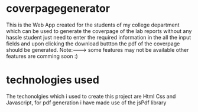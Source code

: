 # coverpagegenerator

This is the Web App created for the students of my college department which can be used to generate the coverpage of the lab reports without any hassle student just need to enter the required information in the all the input fields and upon clicking the download buttton the pdf of the coverpage should be generated.
Note:---> some features may not be available other features are comming soon :)

# technologies used 
The techonolgies which i used to create this project are Html Css and Javascript, for pdf generation i have made use of the jsPdf library
